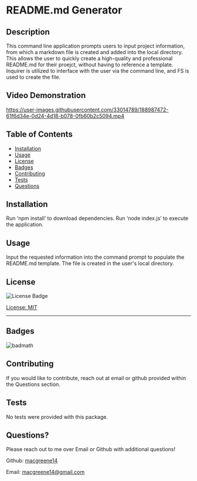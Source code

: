 # README.md Generator
  
  ## Description 
  
  This command line application prompts users to input project information, from which a markdown file is created and added into the local directory. This allows the user to quickly create a high-quality and professional README.md for their proejct, without having to reference a template. Inquirer is utilized to interface with the user via the command line, and FS is used to create the file. 
  
  ## Video Demonstration 
 
https://user-images.githubusercontent.com/33014789/188987472-61f6d34e-0d24-4d18-b078-0fb60b2c5094.mp4

  ## Table of Contents
  
  - [Installation](#installation)
  - [Usage](#usage)
  - [License](#license)
  - [Badges](#badges)  
  - [Contributing](#contributing)  
  - [Tests](#tests)  
  - [Questions](#questions)  
  
  ## Installation
  
  Run ‘npm install’ to download dependencies. Run ‘node index.js’ to execute the application.
    
  ## Usage
  
  Input the requested information into the command prompt to populate the README.md template. The file is created in the user's local directory. 
  
  ## License
  
  ![License Badge](https://img.shields.io/badge/License-MIT-green)
  
  [License: MIT](https://choosealicense.com/licenses/mit/)
    
  ---

  ## Badges
  
  ![badmath](https://img.shields.io/github/languages/top/lernantino/badmath)

  ## Contributing
  
  If you would like to contribute, reach out at email or github provided within the Questions section. 
    
  ## Tests
  
  No tests were provided with this package.
  
  ## Questions?

  Please reach out to me over Email or Github with additional questions!

  Github: [macgreene14](https://github.com/macgreene14)

  Email: macgreene14@gmail.com

  
